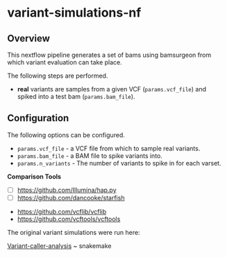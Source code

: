 # variant-simulations-nf

## Overview

This nextflow pipeline generates a set of bams using bamsurgeon from which variant evaluation can take place.

The following steps are performed.

* __real__ variants are samples from a given VCF (`params.vcf_file`) and spiked into a test bam (`params.bam_file`).



## Configuration

The following options can be configured.

* `params.vcf_file` - a VCF file from which to sample real variants.
* `params.bam_file` - a BAM file to spike variants into.
* `params.n_variants` - The number of variants to spike in for each varset.

__Comparison Tools__

* [ ] https://github.com/Illumina/hap.py
* [ ] https://github.com/dancooke/starfish

* https://github.com/vcflib/vcflib
* https://github.com/vcftools/vcftools


The original variant simulations were run here:

[Variant-caller-analysis](https://github.com/AndersenLab/variant-caller-analysis) ~ snakemake